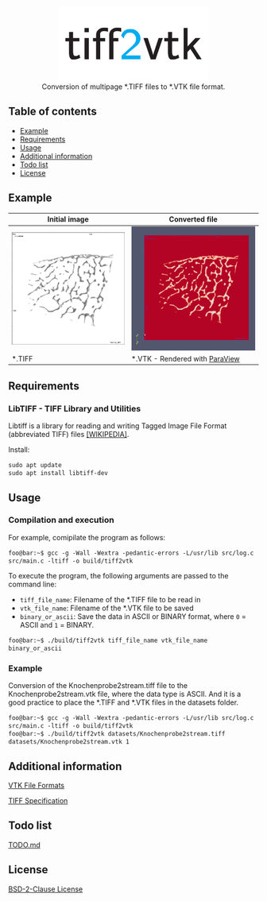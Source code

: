 
<p align="center">
<img src="https://github.com/bennyschnabel/tiff2vtk/blob/main/reference_images/repo_card.png" alt="Logo" width="300" height="150">
<br>
Conversion of multipage *.TIFF files to *.VTK file format.
</p>

## Table of contents

- [Example](#example)
- [Requirements](#requirements)
- [Usage](#usage)
- [Additional information](#additional-information)
- [Todo list](#todo-list)
- [License](#license)

## Example

Initial image| Converted file
--- | ---
![*.TIFF](https://github.com/bennyschnabel/tiff2vtk/blob/main/reference_images/Knochenprobe2stream.png) | ![*.VTK](https://github.com/bennyschnabel/tiff2vtk/blob/main/reference_images/Knochenprobe2stream_vtk.png)
*.TIFF | *.VTK - Rendered with [ParaView](https://www.paraview.org/)

## Requirements

### LibTIFF - TIFF Library and Utilities

Libtiff is a library for reading and writing Tagged Image File Format (abbreviated TIFF) files [[WIKIPEDIA]](https://en.wikipedia.org/wiki/Libtiff).

Install:
```
sudo apt update
sudo apt install libtiff-dev
```
## Usage

### Compilation and execution

For example, comipilate the program as follows:

```console
foo@bar:~$ gcc -g -Wall -Wextra -pedantic-errors -L/usr/lib src/log.c src/main.c -ltiff -o build/tiff2vtk
```

To execute the program, the following arguments are passed to the command line:
- `tiff_file_name`: Filename of the *.TIFF file to be read in
- `vtk_file_name`: Filename of the *.VTK file to be saved
- `binary_or_ascii`: Save the data in ASCII or BINARY format, where `0` = ASCII and `1` = BINARY.

```console
foo@bar:~$ ./build/tiff2vtk tiff_file_name vtk_file_name binary_or_ascii
```

### Example

Conversion of the Knochenprobe2stream.tiff file to the Knochenprobe2stream.vtk file, where the data type is ASCII. And it is a good practice to place the *.TIFF and *.VTK files in the datasets folder.

```console
foo@bar:~$ gcc -g -Wall -Wextra -pedantic-errors -L/usr/lib src/log.c src/main.c -ltiff -o build/tiff2vtk
foo@bar:~$ ./build/tiff2vtk datasets/Knochenprobe2stream.tiff datasets/Knochenprobe2stream.vtk 1
```

## Additional information

[VTK File Formats](https://vtk.org/wp-content/uploads/2015/04/file-formats.pdf)

[TIFF Specification](https://www.itu.int/itudoc/itu-t/com16/tiff-fx/docs/tiff6.pdf)

## Todo list

[TODO.md](https://github.com/bennyschnabel/tiff2vtk/blob/main/TODO.md)

## License

[BSD-2-Clause License](https://github.com/bennyschnabel/tiff2vtk/blob/main/LICENSE)
